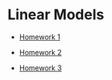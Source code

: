 # Linear Models
- [Homework 1](https://khuongquynhlong.github.io/Biostat/LIMO/LIMO_HW1.html)

- [Homework 2](https://khuongquynhlong.github.io/Biostat/LIMO/LIMO_HW2.html)

- [Homework 3](https://github.com/khuongquynhlong/Biostat/blob/main/LIMO/LIMO_HW3.pdf)